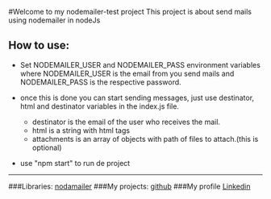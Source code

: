 #Welcome to my nodemailer-test project
This project is about send mails using nodemailer in nodeJs

## How to use:
- Set NODEMAILER_USER and NODEMAILER_PASS environment  variables where
NODEMAILER_USER is the email from you send mails and NODEMAILER_PASS is the respective password.


- once this is done you can start sending messages, just use destinator, html and destinator
variables in the index.js file.
	+ destinator is the email of the user who receives the mail.
	+ html is a string with html tags
	+ attachments is an array of objects with path of files to attach.(this is optional)

- use "npm start" to run de project

---
###Libraries:  [nodamailer](https://www.npmjs.com/package/nodemailer)
###My projects: [github](https://github.com/vialfmj)
###My profile [Linkedin](https://www.linkedin.com/in/franco-mario-javier-vial-b91b77214/)
